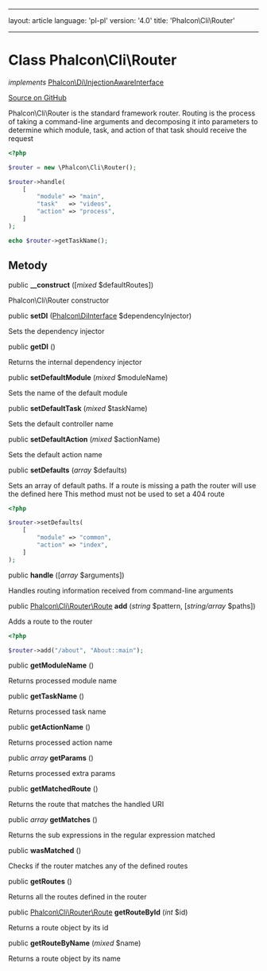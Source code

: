 * * *

layout: article language: 'pl-pl' version: '4.0' title: 'Phalcon\Cli\Router'

* * *

# Class **Phalcon\Cli\Router**

*implements* [Phalcon\Di\InjectionAwareInterface](Phalcon_Di_InjectionAwareInterface)

<a href="https://github.com/phalcon/cphalcon/tree/v4.0.0/phalcon/cli/router.zep" class="btn btn-default btn-sm">Source on GitHub</a>

Phalcon\Cli\Router is the standard framework router. Routing is the process of taking a command-line arguments and decomposing it into parameters to determine which module, task, and action of that task should receive the request

```php
<?php

$router = new \Phalcon\Cli\Router();

$router->handle(
    [
        "module" => "main",
        "task"   => "videos",
        "action" => "process",
    ]
);

echo $router->getTaskName();

```

## Metody

public **__construct** ([*mixed* $defaultRoutes])

Phalcon\Cli\Router constructor

public **setDI** ([Phalcon\DiInterface](Phalcon_DiInterface) $dependencyInjector)

Sets the dependency injector

public **getDI** ()

Returns the internal dependency injector

public **setDefaultModule** (*mixed* $moduleName)

Sets the name of the default module

public **setDefaultTask** (*mixed* $taskName)

Sets the default controller name

public **setDefaultAction** (*mixed* $actionName)

Sets the default action name

public **setDefaults** (*array* $defaults)

Sets an array of default paths. If a route is missing a path the router will use the defined here This method must not be used to set a 404 route

```php
<?php

$router->setDefaults(
    [
        "module" => "common",
        "action" => "index",
    ]
);

```

public **handle** ([*array* $arguments])

Handles routing information received from command-line arguments

public [Phalcon\Cli\Router\Route](Phalcon_Cli_Router_Route) **add** (*string* $pattern, [*string/array* $paths])

Adds a route to the router

```php
<?php

$router->add("/about", "About::main");

```

public **getModuleName** ()

Returns processed module name

public **getTaskName** ()

Returns processed task name

public **getActionName** ()

Returns processed action name

public *array* **getParams** ()

Returns processed extra params

public **getMatchedRoute** ()

Returns the route that matches the handled URI

public *array* **getMatches** ()

Returns the sub expressions in the regular expression matched

public **wasMatched** ()

Checks if the router matches any of the defined routes

public **getRoutes** ()

Returns all the routes defined in the router

public [Phalcon\Cli\Router\Route](Phalcon_Cli_Router_Route) **getRouteById** (*int* $id)

Returns a route object by its id

public **getRouteByName** (*mixed* $name)

Returns a route object by its name